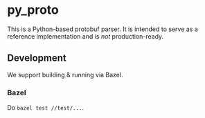 # py_proto

This is a Python-based protobuf parser. It is intended to serve as a reference implementation and is _not_ production-ready.

## Development

We support building & running via Bazel.

### Bazel

Do `bazel test //test/...`.
